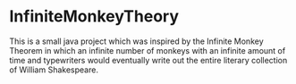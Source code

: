 # InfiniteMonkeyTheory
This is a small java project which was inspired by the Infinite Monkey Theorem in which an infinite number of monkeys with an infinite amount of time and typewriters would eventually write out the entire literary collection of William Shakespeare. 
